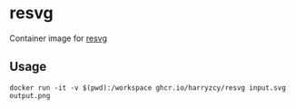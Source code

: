 # resvg

Container image for [resvg](https://github.com/linebender/resvg)

## Usage

```shell
docker run -it -v $(pwd):/workspace ghcr.io/harryzcy/resvg input.svg output.png
```
